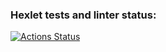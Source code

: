 ### Hexlet tests and linter status:
[![Actions Status](https://github.com/MaximManuyko/data-analytics-project-100/actions/workflows/hexlet-check.yml/badge.svg)](https://github.com/MaximManuyko/data-analytics-project-100/actions)